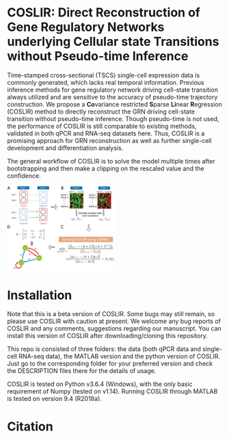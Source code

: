 # COSLIR: Direct Reconstruction of Gene Regulatory Networks underlying Cellular state  Transitions without Pseudo-time Inference

Time-stamped cross-sectional (TSCS) single-cell expression data is commonly generated, which lacks real temporal information.  Previous inference methods for gene regulatory network driving cell-state transition always utilized and are sensitive to the accuracy of pseudo-time trajectory construction. We propose a **Co**variance restricted **S**parse **Li**near **R**egression (COSLIR) method to directly reconstruct the GRN driving cell-state transition without pseudo-time inference. Though pseudo-time is not used, the performance of COSLIR is still comparable to existing methods, validated in both qPCR and RNA-seq datasets here. Thus, COSLIR is a promising approach for GRN reconstruction as well as further single-cell development and differentiation analysis.

The general workflow of COSLIR is to solve the model multiple times after bootstrapping and then make a clipping on the rescaled value and the confidence.

<img src="python/demo_formal2.jpg" width = "50%" div align=center/>

# Installation

Note that this is a beta version of COSLIR. Some bugs may still remain, so please use COSLIR with caution at present. We welcome any bug reports of COSLIR and any comments, suggestions regarding our manuscript. You can install this version of COSLIR after downloading/cloning this repository.

This repo is consisted of three folders: the data (both qPCR data and single-cell RNA-seq data), the MATLAB version and the python version of COSLIR. Just go to the corresponding folder for your preferred version and check the DESCRIPTION files there for the details of usage. 

COSLIR is tested on Python v3.6.4 (Windows), with the only basic requirement of Numpy (tested on v1.14). Running COSLIR through MATLAB is tested on version 9.4 (R2018a).

# Citation